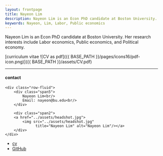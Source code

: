 ```yaml
---
layout: frontpage
title: Nayeon Lim
description: Nayeon Lim is an Econ PhD candidate at Boston University. 
keywords: Nayeon, Lim, Labor, Public economics
---
```


Nayeon Lim is an Econ PhD candidate at Boston University. Her research interests include Labor economics, Public economics, and Political economy.

[curriculum vitae ![CV as pdf]({{ BASE_PATH }}/pages/icons16/pdf-icon.png)]({{ BASE_PATH }}/assets/CV.pdf)<br/>


---


<div class="container">
<h4><a name="contact"></a>contact</h4>

    <div class="row-fluid">
        <div class="span5">
            Nayeon Lim<br/>
            Email: nayeon@bu.edu<br/>
        </div>

        <div class="span2">
        <a href="../assets/headshot.jpg">
            <img src="../assets/headshot.jpg"
                  title="Nayeon Lim" alt="Nayeon Lim"/></a>
        </div>
    </div>
</div>

<div class="navbar">
  <div class="navbar-inner">
      <ul class="nav">
          <li><a href="{{ BASE_PATH }}/assets/CV.pdf">cv</a></li>
          <li><a href="https://github.com/Nayeon-Lim">GitHub</a></li>
      </ul>
  </div>
</div>
